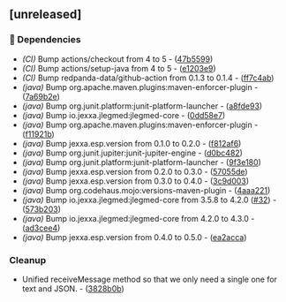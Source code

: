 ## [unreleased]

### 🤖 Dependencies

- *(CI)* Bump actions/checkout from 4 to 5 - ([47b5599](https://github.com/jexxa-projects/JLegMedKafka/commit/47b55996640e233e5bff91c1420b042490cbd225))
- *(CI)* Bump actions/setup-java from 4 to 5 - ([e1203e9](https://github.com/jexxa-projects/JLegMedKafka/commit/e1203e9651b0c9e6e43f542f4008e543707e770a))
- *(CI)* Bump redpanda-data/github-action from 0.1.3 to 0.1.4 - ([ff7c4ab](https://github.com/jexxa-projects/JLegMedKafka/commit/ff7c4ab8f7acdda16097e3eca7cddcfe2372bd40))
- *(java)* Bump org.apache.maven.plugins:maven-enforcer-plugin - ([7a69b2e](https://github.com/jexxa-projects/JLegMedKafka/commit/7a69b2ef05b18b99054b9b72ad9832e65aa7ad45))
- *(java)* Bump org.junit.platform:junit-platform-launcher - ([a8fde93](https://github.com/jexxa-projects/JLegMedKafka/commit/a8fde93ccc58747af59e87a90ac6fe9f78486ec2))
- *(java)* Bump io.jexxa.jlegmed:jlegmed-core - ([0dd58e7](https://github.com/jexxa-projects/JLegMedKafka/commit/0dd58e7cc29b0b240c2c6abd22421844bc592073))
- *(java)* Bump org.apache.maven.plugins:maven-enforcer-plugin - ([f11921b](https://github.com/jexxa-projects/JLegMedKafka/commit/f11921bf64702b70672815409919ea1047017528))
- *(java)* Bump jexxa.esp.version from 0.1.0 to 0.2.0 - ([f812af6](https://github.com/jexxa-projects/JLegMedKafka/commit/f812af6007cbe9120cba8af1bdd525784928f2ba))
- *(java)* Bump org.junit.jupiter:junit-jupiter-engine - ([d0bc482](https://github.com/jexxa-projects/JLegMedKafka/commit/d0bc482d7f3874e0ae416402cfb1aad331022333))
- *(java)* Bump org.junit.platform:junit-platform-launcher - ([9f3e180](https://github.com/jexxa-projects/JLegMedKafka/commit/9f3e180eff07e449e8bb90a51c55131112d6011f))
- *(java)* Bump jexxa.esp.version from 0.2.0 to 0.3.0 - ([57055de](https://github.com/jexxa-projects/JLegMedKafka/commit/57055de032df3711ce2d2c096ffdeb5ccb097213))
- *(java)* Bump jexxa.esp.version from 0.3.0 to 0.4.0 - ([3c9d003](https://github.com/jexxa-projects/JLegMedKafka/commit/3c9d00397936832511f85489939bfa14e326d154))
- *(java)* Bump org.codehaus.mojo:versions-maven-plugin - ([4aaa221](https://github.com/jexxa-projects/JLegMedKafka/commit/4aaa221b7b7c1396697a9a90148e6e710f8cfa20))
- *(java)* Bump io.jexxa.jlegmed:jlegmed-core from 3.5.8 to 4.2.0 ([#32](https://github.com/jexxa-projects/JLegMedKafka/issues/32)) - ([573b203](https://github.com/jexxa-projects/JLegMedKafka/commit/573b203ee960b2b39261ef2d899262b84def39fe))
- *(java)* Bump io.jexxa.jlegmed:jlegmed-core from 4.2.0 to 4.3.0 - ([ad3cee4](https://github.com/jexxa-projects/JLegMedKafka/commit/ad3cee462a6c6b39b4bdad0a2fe2e1ba4c3373e1))
- *(java)* Bump jexxa.esp.version from 0.4.0 to 0.5.0 - ([ea2acca](https://github.com/jexxa-projects/JLegMedKafka/commit/ea2acca4b7bcac87628c111f313b95d0effa2205))

### Cleanup

- Unified receiveMessage method so that we only need a single one for text and JSON. - ([3828b0b](https://github.com/jexxa-projects/JLegMedKafka/commit/3828b0b5736b99f5f11fc2c4b36a9e6113baaf5d))

<!-- generated by git-cliff -->
